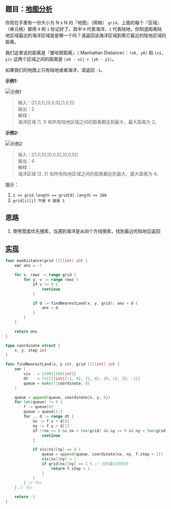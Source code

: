 ## 题目：[地图分析](https://leetcode-cn.com/problems/as-far-from-land-as-possible/)

你现在手里有一份大小为 N x N 的『地图』（网格） `grid`，上面的每个『区域』（单元格）都用 `0` 和 `1` 标记好了。其中 `0` 代表海洋，`1` 代表陆地，你知道距离陆地区域最远的海洋区域是是哪一个吗？请返回该海洋区域到离它最近的陆地区域的距离。

我们这里说的距离是『曼哈顿距离』（ Manhattan Distance）：`(x0, y0)` 和 `(x1, y1)` 这两个区域之间的距离是 `|x0 - x1| + |y0 - y1|`。

如果我们的地图上只有陆地或者海洋，请返回 `-1`。

**示例1:**

![示例1](https://assets.leetcode-cn.com/aliyun-lc-upload/uploads/2019/08/17/1336_ex1.jpeg "示例1")
>输入：[[1,0,1],[0,0,0],[1,0,1]]  
>输出：2  
>解释：   
>海洋区域 (1, 1) 和所有陆地区域之间的距离都达到最大，最大距离为 2。

**示例2:**

![示例2](https://assets.leetcode-cn.com/aliyun-lc-upload/uploads/2019/08/17/1336_ex2.jpeg "示例2")
>输入：[[1,0,0],[0,0,0],[0,0,0]]  
>输出：4  
>解释：   
>海洋区域 (2, 2) 和所有陆地区域之间的距离都达到最大，最大距离为 4。

提示：
1. `1 <= grid.length == grid[0].length <= 100`
2. `grid[i][j] 不是 0 就是 1`

## 思路
1. 使用宽度优先搜索，当遇到海洋是从四个方线搜索，找到最近的陆地后返回

## [实现](https://github.com/mzmuer/leetcode/blob/master/question1162/answer_test.go)
```go
func maxDistance(grid [][]int) int {
	var ans = -1

	for x, rows := range grid {
		for y, v := range rows {
			if v != 0 {
				continue
			}

			if d := findNearestLand(x, y, grid); ans < d {
				ans = d
			}
		}
	}

	return ans
}

type coordinate struct {
	x, y, step int
}

func findNearestLand(x, y int, grid [][]int) int {
	var (
		vis   = [100][100]int{}
		dt    = [4][2]int{{-1, 0}, {1, 0}, {0, 1}, {0, -1}}
		queue = make([]coordinate, 0)
	)

	queue = append(queue, coordinate{x, y, 0})
	for len(queue) != 0 {
		f := queue[0]
		queue = queue[1:]
		for _, d := range dt {
			nx := f.x + d[0]
			ny := f.y + d[1]
			if !(nx >= 0 && nx < len(grid) && ny >= 0 && ny < len(grid[0])) {
				continue
			}

			if vis[nx][ny] == 0 {
				queue = append(queue, coordinate{nx, ny, f.step + 1})
				vis[nx][ny] = 1
				if grid[nx][ny] == 1 { // 找到最近的陆地
					return f.step + 1
				}
			}
		} // for
	} // for

	return -1
}
```